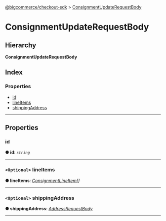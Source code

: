 [@bigcommerce/checkout-sdk](../README.md) > [ConsignmentUpdateRequestBody](../interfaces/consignmentupdaterequestbody.md)

# ConsignmentUpdateRequestBody

## Hierarchy

**ConsignmentUpdateRequestBody**

## Index

### Properties

* [id](consignmentupdaterequestbody.md#id)
* [lineItems](consignmentupdaterequestbody.md#lineitems)
* [shippingAddress](consignmentupdaterequestbody.md#shippingaddress)

---

## Properties

<a id="id"></a>

###  id

**● id**: *`string`*

___
<a id="lineitems"></a>

### `<Optional>` lineItems

**● lineItems**: *[ConsignmentLineItem](consignmentlineitem.md)[]*

___
<a id="shippingaddress"></a>

### `<Optional>` shippingAddress

**● shippingAddress**: *[AddressRequestBody](addressrequestbody.md)*

___

